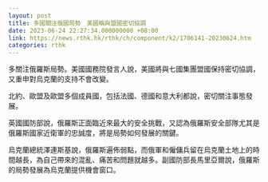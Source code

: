 ```yaml
---
layout: post
title: 多國關注俄國局勢　美國稱與盟國密切協調
date: 2023-06-24 22:27:34.000000000 +08:00
link: https://news.rthk.hk/rthk/ch/component/k2/1706141-20230624.htm
categories: rthk
---
```


多關注俄羅斯局勢。美國國務院發言人說，美國將與七國集團盟國保持密切協調，又重申對烏克蘭的支持不會改變。

北約、歐盟及歐盟多個成員國，包括法國、德國和意大利都說，密切關注事態發展。

英國國防部說，俄羅斯正面臨近來最大的安全挑戰，又認為俄羅斯安全部隊尤其是俄羅斯國家近衛軍的忠誠度，將是局勢如何發展的關鍵。

烏克蘭總統澤連斯基說，俄羅斯遍佈弱點，而俄軍和僱傭兵留在烏克蘭土地上的時間越長，為自己帶來的混亂、痛苦和問題就越多。副國防部長馬里亞爾說，俄羅斯的局勢發展為烏克蘭提供機會窗口。
